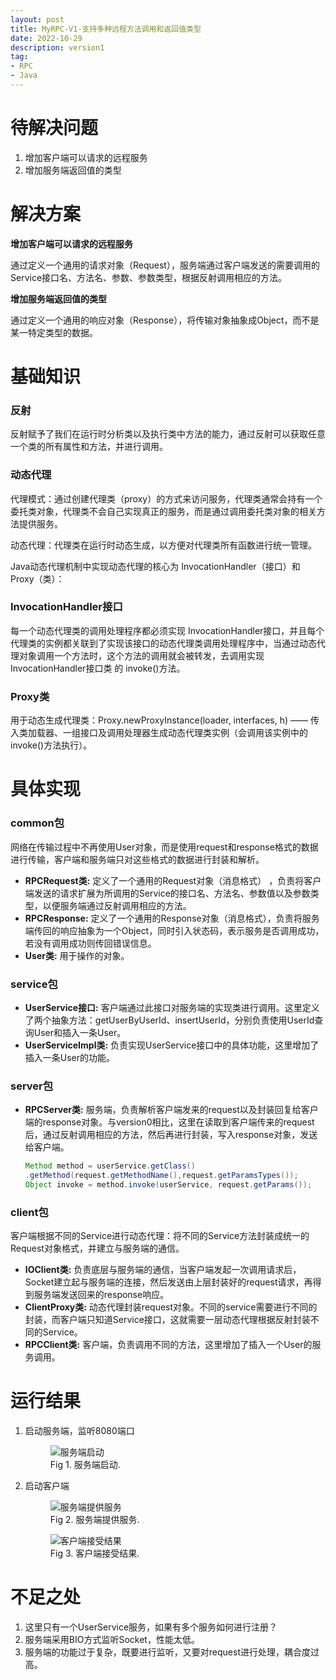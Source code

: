 ```yaml
---
layout: post
title: MyRPC-V1-支持多种远程方法调用和返回值类型
date: 2022-10-29
description: version1
tag:
- RPC
- Java
---
```


# 待解决问题

1. 增加客户端可以请求的远程服务
2. 增加服务端返回值的类型

# 解决方案

**增加客户端可以请求的远程服务**

通过定义一个通用的请求对象（Request），服务端通过客户端发送的需要调用的Service接口名、方法名、参数、参数类型，根据反射调用相应的方法。

**增加服务端返回值的类型**

通过定义一个通用的响应对象（Response），将传输对象抽象成Object，而不是某一特定类型的数据。

# 基础知识

### 反射

反射赋予了我们在运行时分析类以及执行类中方法的能力，通过反射可以获取任意一个类的所有属性和方法，并进行调用。

### 动态代理

代理模式：通过创建代理类（proxy）的方式来访问服务，代理类通常会持有一个委托类对象，代理类不会自己实现真正的服务，而是通过调用委托类对象的相关方法提供服务。

动态代理：代理类在运行时动态生成，以方便对代理类所有函数进行统一管理。

Java动态代理机制中实现动态代理的核心为 InvocationHandler（接口）和 Proxy（类）：

### InvocationHandler接口

每一个动态代理类的调用处理程序都必须实现 InvocationHandler接口，并且每个代理类的实例都关联到了实现该接口的动态代理类调用处理程序中，当通过动态代理对象调用一个方法时，这个方法的调用就会被转发，去调用实现 InvocationHandler接口类 的 invoke()方法。

### Proxy类

用于动态生成代理类：Proxy.newProxyInstance(loader, interfaces, h) —— 传入类加载器、一组接口及调用处理器生成动态代理类实例（会调用该实例中的invoke()方法执行）。

# 具体实现

### common包

网络在传输过程中不再使用User对象，而是使用request和response格式的数据进行传输，客户端和服务端只对这些格式的数据进行封装和解析。

* **RPCRequest类:** 定义了一个通用的Request对象（消息格式） ，负责将客户端发送的请求扩展为所调用的Service的接口名、方法名、参数值以及参数类型，以便服务端通过反射调用相应的方法。
* **RPCResponse:** 定义了一个通用的Response对象（消息格式），负责将服务端传回的响应抽象为一个Object，同时引入状态码，表示服务是否调用成功，若没有调用成功则传回错误信息。
* **User类:** 用于操作的对象。

### service包

* **UserService接口:** 客户端通过此接口对服务端的实现类进行调用。这里定义了两个抽象方法：getUserByUserId、insertUserId，分别负责使用UserId查询User和插入一条User。
* **UserServiceImpl类:** 负责实现UserService接口中的具体功能，这里增加了插入一条User的功能。

### server包

* **RPCServer类:** 服务端，负责解析客户端发来的request以及封装回复给客户端的response对象。与version0相比，这里在读取到客户端传来的request后，通过反射调用相应的方法，然后再进行封装，写入response对象，发送给客户端。
    ```java
    Method method = userService.getClass()
    .getMethod(request.getMethodName(),request.getParamsTypes());
    Object invoke = method.invoke(userService, request.getParams());
    ```

### client包

客户端根据不同的Service进行动态代理：将不同的Service方法封装成统一的Request对象格式，并建立与服务端的通信。

* **IOClient类:** 负责底层与服务端的通信，当客户端发起一次调用请求后，Socket建立起与服务端的连接，然后发送由上层封装好的request请求，再得到服务端发送回来的response响应。
* **ClientProxy类:** 动态代理封装request对象。不同的service需要进行不同的封装，而客户端只知道Service接口，这就需要一层动态代理根据反射封装不同的Service。
* **RPCClient类:** 客户端，负责调用不同的方法，这里增加了插入一个User的服务调用。

# 运行结果

1. 启动服务端，监听8080端口
    <figure>
    <img src="https://s1.ax1x.com/2023/06/26/pCU0zgH.png" alt="服务端启动" >
    <figcaption>Fig 1. 服务端启动.</figcaption>
    </figure>

2. 启动客户端
    <figure>
    <img src="https://s1.ax1x.com/2023/06/26/pCUB9KA.png" alt="服务端提供服务" >
    <figcaption>Fig 2. 服务端提供服务.</figcaption>
    </figure>

    <figure>
    <img src="https://s1.ax1x.com/2023/06/26/pCUBkUf.png" alt="客户端接受结果" >
    <figcaption>Fig 3. 客户端接受结果.</figcaption>
    </figure>

# 不足之处

1. 这里只有一个UserService服务，如果有多个服务如何进行注册？
2. 服务端采用BIO方式监听Socket，性能太低。
3. 服务端的功能过于复杂，既要进行监听，又要对request进行处理，耦合度过高。

